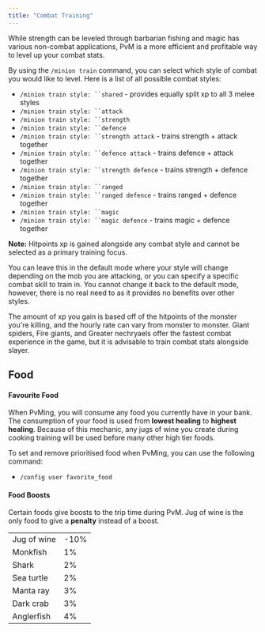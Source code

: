 ```yaml
---
title: "Combat Training"
---
```


While strength can be leveled through barbarian fishing and magic has various non-combat applications, PvM is a more efficient and profitable way to level up your combat stats.

By using the `/minion train` command, you can select which style of combat you would like to level. Here is a list of all possible combat styles:

- `/minion train style: ``shared` - provides equally split xp to all 3 melee styles
- `/minion train style: ``attack`
- `/minion train style: ``strength`
- `/minion train style: ``defence`
- `/minion train style: ``strength attack` - trains strength + attack together
- `/minion train style: ``defence attack` - trains defence + attack together
- `/minion train style: ``strength defence` - trains strength + defence together
- `/minion train style: ``ranged`
- `/minion train style: ``ranged defence` - trains ranged + defence together
- `/minion train style: ``magic`
- `/minion train style: ``magic defence` - trains magic + defence together

**Note:** Hitpoints xp is gained alongside any combat style and cannot be selected as a primary training focus.

You can leave this in the default mode where your style will change depending on the mob you are attacking, or you can specify a specific combat skill to train in. You cannot change it back to the default mode, however, there is no real need to as it provides no benefits over other styles.

The amount of xp you gain is based off of the hitpoints of the monster you're killing, and the hourly rate can vary from monster to monster. Giant spiders, Fire giants, and Greater nechryaels offer the fastest combat experience in the game, but it is advisable to train combat stats alongside slayer.

## Food

#### Favourite Food

When PvMing, you will consume any food you currently have in your bank. The consumption of your food is used from **lowest healing** to **highest healing**. Because of this mechanic, any jugs of wine you create during cooking training will be used before many other high tier foods.

To set and remove prioritised food when PvMing, you can use the following command:

- `/config user favorite_food`

#### Food Boosts

Certain foods give boosts to the trip time during PvM. Jug of wine is the only food to give a **penalty** instead of a boost.

|             |      |
| ----------- | ---- |
| Jug of wine | -10% |
| Monkfish    | 1%   |
| Shark       | 2%   |
| Sea turtle  | 2%   |
| Manta ray   | 3%   |
| Dark crab   | 3%   |
| Anglerfish  | 4%   |
